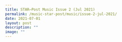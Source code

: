 ```yaml
---
title: STAR–Post Music Issue 2 (Jul 2021)
permalink: /music-star-post/music/issue-2-jul-2021/
date: 2021-07-01
layout: post
description: ""
image: ""
---
```


